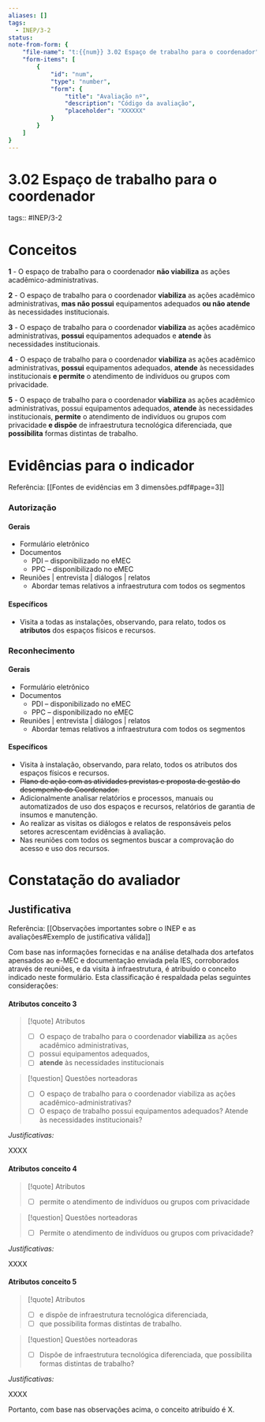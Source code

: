 ```yaml
---
aliases: []
tags:
  - INEP/3-2
status:
note-from-form: {
	"file-name": "t:{{num}} 3.02 Espaço de trabalho para o coordenador",
	"form-items": [
		{
			"id": "num",
			"type": "number",
			"form": {
				"title": "Avaliação nº",
				"description": "Código da avaliação",
				"placeholder": "XXXXXX"
			}
		}
	]
}
---
```


# 3.02 Espaço de trabalho para o coordenador

tags:: #INEP/3-2

# Conceitos

**1** - O espaço de trabalho para o coordenador **não viabiliza** as ações acadêmico-administrativas.

**2** - O espaço de trabalho para o coordenador **viabiliza** as ações acadêmico administrativas, **mas não possui** equipamentos adequados **ou não atende** às necessidades institucionais.

**3** - O espaço de trabalho para o coordenador **viabiliza** as ações acadêmico administrativas, **possui** equipamentos adequados e **atende** às necessidades institucionais.

**4** - O espaço de trabalho para o coordenador **viabiliza** as ações acadêmico administrativas, **possui** equipamentos adequados, **atende** às necessidades institucionais **e permite** o atendimento de indivíduos ou grupos com privacidade.

**5** - O espaço de trabalho para o coordenador **viabiliza** as ações acadêmico administrativas, possui equipamentos adequados, **atende** às necessidades institucionais, **permite** o atendimento de indivíduos ou grupos com privacidade **e dispõe** de infraestrutura tecnológica diferenciada, que **possibilita** formas distintas de trabalho.

# Evidências para o indicador

Referência: [[Fontes de evidências em 3 dimensões.pdf#page=3]]

### Autorização

#### Gerais

- Formulário eletrônico
- Documentos
	- PDI – disponibilizado no eMEC
	- PPC – disponibilizado no eMEC
- Reuniões | entrevista | diálogos | relatos
	- Abordar temas relativos a infraestrutura com todos os segmentos

#### Específicos

- Visita a todas as instalações, observando, para relato, todos os **atributos** dos espaços físicos e recursos.

### Reconhecimento

#### Gerais

- Formulário eletrônico
- Documentos
	- PDI – disponibilizado no eMEC
	- PPC – disponibilizado no eMEC
- Reuniões | entrevista | diálogos | relatos
	- Abordar temas relativos a infraestrutura com todos os segmentos

#### Específicos

- Visita à instalação, observando, para relato, todos os atributos dos espaços físicos e recursos.
- ~~Plano de ação com as atividades previstas e proposta de gestão do desempenho do Coordenador.~~
- Adicionalmente analisar relatórios e processos, manuais ou automatizados de uso dos espaços e recursos, relatórios de garantia de insumos e manutenção.
- Ao realizar as visitas os diálogos e relatos de responsáveis pelos setores acrescentam evidências à avaliação.
- Nas reuniões com todos os segmentos buscar a comprovação do acesso e uso dos recursos.

# Constatação do avaliador

## Justificativa

Referência: [[Observações importantes sobre o INEP e as avaliações#Exemplo de justificativa válida]]

Com base nas informações fornecidas e na análise detalhada dos artefatos apensados ao e-MEC e documentação enviada pela IES, corroborados através de reuniões, e da visita à infraestrutura, é atribuído o conceito indicado neste formulário. Esta classificação é respaldada pelas seguintes considerações:

#### Atributos conceito 3

> [!quote] Atributos
> - [ ] O espaço de trabalho para o coordenador **viabiliza** as ações acadêmico administrativas,
> - [ ] possui equipamentos adequados,
> - [ ] **atende** às necessidades institucionais

> [!question] Questões norteadoras
> - [ ] O espaço de trabalho para o coordenador viabiliza as ações acadêmico-administrativas?
> - [ ] O espaço de trabalho possui equipamentos adequados? Atende às necessidades institucionais?

*Justificativas:*

XXXX

#### Atributos conceito 4

> [!quote] Atributos
> - [ ] permite o atendimento de indivíduos ou grupos com privacidade

> [!question] Questões norteadoras
> - [ ] Permite o atendimento de indivíduos ou grupos com privacidade?

*Justificativas:*

XXXX

#### Atributos conceito 5

> [!quote] Atributos
> - [ ] e dispõe de infraestrutura tecnológica diferenciada,
> - [ ] que possibilita formas distintas de trabalho.

> [!question] Questões norteadoras
> - [ ] Dispõe de infraestrutura tecnológica diferenciada, que possibilita formas distintas de trabalho?

*Justificativas:*

XXXX

Portanto, com base nas observações acima, o conceito atribuído é X.
